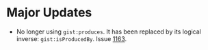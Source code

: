 # Major Updates

- No longer using `gist:produces`. It has been replaced by its logical inverse: `gist:isProducedBy`. Issue [1163](https://github.com/semanticarts/gist/issues/1163).